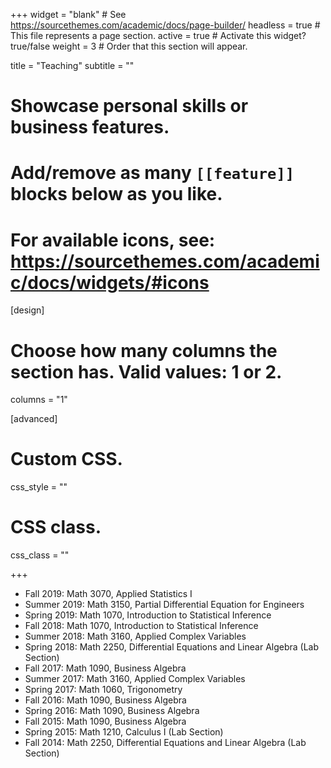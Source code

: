 +++
widget = "blank"  # See https://sourcethemes.com/academic/docs/page-builder/
headless = true  # This file represents a page section.
active = true  # Activate this widget? true/false
weight = 3  # Order that this section will appear.

title = "Teaching"
subtitle = ""

# Showcase personal skills or business features.
# 
# Add/remove as many `[[feature]]` blocks below as you like.
# 
# For available icons, see: https://sourcethemes.com/academic/docs/widgets/#icons

[design]
  # Choose how many columns the section has. Valid values: 1 or 2.
  columns = "1"
  
[advanced]
 # Custom CSS. 
 css_style = ""
 
 # CSS class.
 css_class = ""


+++

<ul style="list-style-type:disc;">
  <li>Fall 2019: Math 3070, Applied Statistics I</li>
  <li>Summer 2019: Math 3150, Partial Differential Equation for Engineers</li>
  <li>Spring 2019: Math 1070, Introduction to Statistical Inference</li>
  <li>Fall 2018: Math 1070, Introduction to Statistical Inference</li>
  <li>Summer 2018: Math 3160, Applied Complex Variables</li>
  <li>Spring 2018: Math 2250, Differential Equations and Linear Algebra (Lab Section)</li>
  <li>Fall 2017: Math 1090, Business Algebra</li>
  <li>Summer 2017: Math 3160, Applied Complex Variables</li>
  <li>Spring 2017: Math 1060, Trigonometry</li>
  <li>Fall 2016: Math 1090, Business Algebra</li>
  <li>Spring 2016: Math 1090, Business Algebra</li>
  <li>Fall 2015: Math 1090, Business Algebra</li>
  <li>Spring 2015: Math 1210, Calculus I (Lab Section)</li>
  <li>Fall 2014: Math 2250, Differential Equations and Linear Algebra (Lab Section)</li>
</ul>